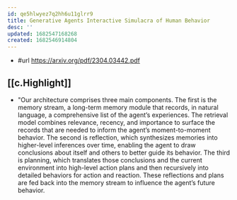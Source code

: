 ```yaml
---
id: qe5hlwyez7q2hh6u11glrr9
title: Generative Agents Interactive Simulacra of Human Behavior
desc: ''
updated: 1682547168268
created: 1682546914804
---
```


- #url https://arxiv.org/pdf/2304.03442.pdf

## [[c.Highlight]]

- "Our architecture comprises three main components. The first is the memory stream, a long-term memory module that records, in natural language, a comprehensive list of the agent’s experiences. The retrieval model combines relevance, recency, and importance to surface the records that are needed to inform the agent’s moment-to-moment behavior. The second is reflection, which synthesizes memories into higher-level inferences over time, enabling the agent to draw conclusions about itself and others to better guide its behavior. The third is planning, which translates those conclusions and the current environment into high-level action plans and then recursively into detailed behaviors for action and reaction. These reflections and plans are fed back into the memory stream to influence the agent’s future behavior.